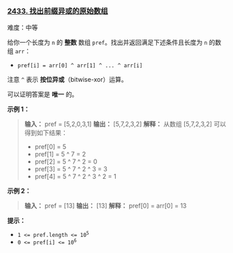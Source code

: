 ### [2433\. 找出前缀异或的原始数组](https://leetcode.cn/problems/find-the-original-array-of-prefix-xor/)

难度：中等

给你一个长度为 `n` 的 **整数** 数组 `pref`。找出并返回满足下述条件且长度为 `n` 的数组 `arr`：

- `pref[i] = arr[0] ^ arr[1] ^ ... ^ arr[i]`

注意 `^` 表示 **按位异或**（bitwise-xor）运算。

可以证明答案是 **唯一** 的。

**示例 1：**

> **输入：** pref = [5,2,0,3,1]
> **输出：** [5,7,2,3,2]
> **解释：** 从数组 [5,7,2,3,2] 可以得到如下结果：
>
> - pref[0] = 5
> - pref[1] = 5 ^ 7 = 2
> - pref[2] = 5 ^ 7 ^ 2 = 0
> - pref[3] = 5 ^ 7 ^ 2 ^ 3 = 3
> - pref[4] = 5 ^ 7 ^ 2 ^ 3 ^ 2 = 1

**示例 2：**

> **输入：** pref = [13]
> **输出：** [13]
> **解释：** pref[0] = arr[0] = 13

**提示：**

- <code>1 <= pref.length <= 10<sup>5</sup></code>
- <code>0 <= pref[i] <= 10<sup>6</sup></code>
